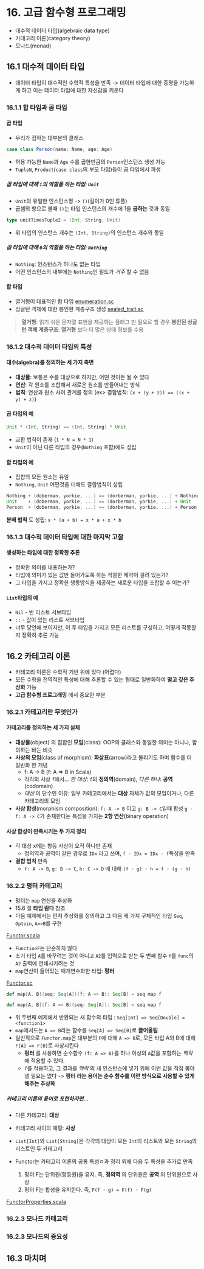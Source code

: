 # 16. 고급 함수형 프로그래밍

- 대수적 데이터 타입(algebraic data type)
- 카테고리 이론(category theory)
- 모나드(monad)

## 16.1 대수적 데이터 타입
- 데이터 타입이 대수적인 수학적 특성을 만족
  -> 데이터 타입에 대한 증명을 가능하게 하고 이는 데이터 타입에 대한 자신감을 키운다


### 16.1.1 합 타입과 곱 타입
#### 곱 타입
- 우리가 접하는 대부분의 클래스

```scala
case class Person(name: Name, age: Age)
```
- 허용 가능한 `Name`과 `Age` 수를 곱한만큼의 `Person`인스턴스 생성 가능
- `TupleN`, `Product`(`case class`의 부모 타입)등이 곱 타입에서 파생

##### 곱 타입에 대해 `1`의 역할을 하는 타입: `Unit`
- `Unit`의 유일한 인스턴스명 -> `()`(길이가 0인 튜플)
- 곱셈의 항으로 볼때 `()`는 타입 인스턴스의 개수에 1을 **곱하는** 것과 동일
```scala
type unitTimesTuple2 = (Int, String, Unit)
```
- 위 타입의 인스턴스 개수는 `(Int, String)`의 인스턴스 개수와 동일

##### 곱 타입에 대해 `0`의 역할을 하는 타입: `Nothing`
- `Nothing`: 인스턴스가 하나도 없는 타입
- 어떤 인스턴스의 내부에는 `Nothing`인 필드가 *거주* 할 수 없음

#### 합 타입
- 열거형이 대표적인 합 타입 [enumeration.sc](../src/main/scala/rounding/enumeration.sc)
- 싱글턴 객체에 대한 봉인한 계층구조 생성 [sealed_trait.sc](../src/main/scala/rounding/sealed_trait.sc)

> **열거형**: 읽기 쉬운 문자열 표현을 제공하는 플래그 만 필요로 할 경우
**봉인된 싱글턴 객체 계층구조**: **열거형** 보다 더 많은 상태 정보를 수용


### 16.1.2 대수적 데이터 타입의 특성

#### 대수(algebra)를 정의하는 세 가지 측면
- **대상물**: 보통은 수를 대상으로 하지만, 어떤 것이든 될 수 있다
- **연산**: 각 원소를 조합해서 새로운 원소를 만들어내는 방식
- **법칙**: 연산과 원소 사이 관계를 정의 (ex> 결합법칙: `(x + (y + z)) == ((x + y) + z)`)

#### 곱 타입의 예
```scala
Unit * (Int, String) == (Int, String) * Unit
```  
- 교환 법칙이 존재 (`1 * N = N * 1`)
- `Unit`이 아닌 다른 타입의 경우(`Nothing` 포함)에도 성립

#### 합 타입의 예
- 집합의 모든 원소는 유일
- `Nothing`, `Unit` 어떤것을 더해도 결합법칙이 성립
```scala
Nothing + (doberman, yorkie, ...) == (dorberman, yorkie, ...) + Nothing
Unit    + (doberman, yorkie, ...) == (dorberman, yorkie, ...) + Unit
Person  + (doberman, yorkie, ...) == (dorberman, yorkie, ...) + Person
```

**분배 법칙** 도 성립: `x * (a + b) = x * a + x * b`


### 16.1.3 대수적 데이터 타입에 대한 마지막 고찰
#### 생성하는 타입에 대한 정확한 추론
- 정확한 의미를 내포하는가?
- 타입에 의미가 있는 값만 들어가도록 하는 적절한 제약이 걸려 있는가?
- 그 타입을 가지고 정확한 행동방식을 제공하는 새로운 타입을 조합할 수 이는가?

#### `List`타입의 예
- `Nil` - 빈 리스트 서브타입
- `::` - 값이 있는 리스트 서브타입
- 너무 당연해 보이지만, 이 두 타입을 가지고 모든 리스트를 구성하고, 어떻게 작동할지 정확히 추론 가능


## 16.2 카테고리 이론
- 카테고리 이론은 수학적 기반 위에 있다 (어렵다)
- 모든 수학을 전역적인 특성에 대해 추론할 수 있는 형태로 일반화하여 **멀고 깊은 추상화** 가능
- **고급 함수형 프로그래밍** 에서 중요한 부분

### 16.2.1 카테고리란 무엇인가
#### 카테고리를 정의하는 세 가지 실체
- **대상물**(object) 의 집합인 **모임**(class): OOP의 클래스와 동일한 의미는 아니나, 함의하는 바는 비슷  
- **사상의 모임**(class of morphism): **화살표**(arrow)라고 불리기도 하며 함수를 더 일반화 한 개념  
  - f: A -> B (f: A => B in Scala)
  - 각각의 사상 `f`에서... *한 대상*: `f`의 **정의역**(domain), *다른 하나*: **공역**(codomain)
  - *대상* 이 단수인 이유: 일부 카테고리에서는 **대상** 자체가 값의 모임이거나, 다른 카테고리의 모임
- **사상 합성**(morphism composition): `f: A -> B` 이고 `g: B -> C`일때 합성 `g ◦ f: A -> C`가 존재한다는 특성을 가지는 **2항 연산**(binary operation)

#### 사상 합성이 만족시키는 두 가지 정리
- 각 대상 x에는 항등 사상이 오직 하나만 존재
  - 정의역과 공역이 같은 경우로 `IDx` 라고 쓰며, `f ◦ IDx = IDx ◦ f`특성을 만족
- **결합 법칙** 만족
  - `f: A -> B`, `g: B -> C`, `h: C -> D` 에 대해 `(f ◦ g) ◦ h = f ◦ (g ◦ h)`

### 16.2.2 펑터 카테고리
- 펑터는 `map` 연산을 추상화
- 15.6 절 **타입 람다** 참조
- 다음 예제에서는 먼저 추상화를 정의하고 그 다음 세 가지 구체적인 타입 `Seq`, `Optoin`, `A=>B`를 구현

[Functor.scala](../src/main/scala/fp/categories/Functor.scala)

- `FunctionF`는 단순하지 않다
- 초기 타입 `A`를 바꾸려는 것이 아니고 `A2`를 입력으로 받는 두 번째 함수 `f`를 `func`의 `A2` 출력에 연쇄시키려는 것
- `map`연산이 들어있는 매개변수화한 타입: **펑터**

[Functor.sc](../src/main/scala/fp/categories/Functor.sc)

```scala
def map[A, B](seq: Seq[A])(f: A => B): Seq[B] = seq map f

def map[A, B](f: A => B)(seq: Seq[A]): Seq[B] = seq map f
```
- 위 두번째 예제에서 반환되는 새 함수의 타입 : `Seq[Int] => Seq[Double] = <function1>`
- `map`메서드는 `A => B`라는 함수를 `Seq[A] => Seq[B]`로 **끌어올림**
- 일반적으로 `Functor.map`은 대부분의 `F`에 대해 `A => B`로, 모든 타입 A와 B에 대해 `F[A] => F[B]`로 사상시킨다
  - **펑터** 를 사용하면 순수함수 `(f: A => B)`를 하나 이상의 `A`값을 포함하는 *맥락* 에 적용할 수 있다.
  - `f`를 적용하고, 그 결과를 *맥락* 의 새 인스턴스에 넣기 위해 이런 값을 직접 뽑아낼 필요는 없다
  -> **펑터 라는 용어는 순수 함수를 이런 방식으로 사용할 수 있게 해주는 추상화**

##### 카테고리 이론의 용어로 표현하자면...
- 다른 카테고리: **대상**
- 카테고리 사이의 매핑: **사상**
- `List[Int]`와 `List[String]`은 각각의 대상이 모든 `Int`의 리스트와 모든 `String`의 리스트인 두 카테고리

- Functor는 카테고리 이론의 공통 특성ㅇ과 정리 외에 다음 두 특성을 추가로 만족
  1. 펑터 F는 단위원(항등원)을 유지. 즉, **정의역** 의 단위원은 **공역** 의 단위원으로 사상
  2. 펑터 F는 합성을 유지한다. 즉, `F(f ◦ g) = F(f) ◦ F(g)`

[FunctorProperties.scala](../src/main/scala/fp/categories/FunctorProperties.scala)

### 16.2.3 모나드 카테고리

### 16.2.3 모나드의 중요성

## 16.3 마치며
